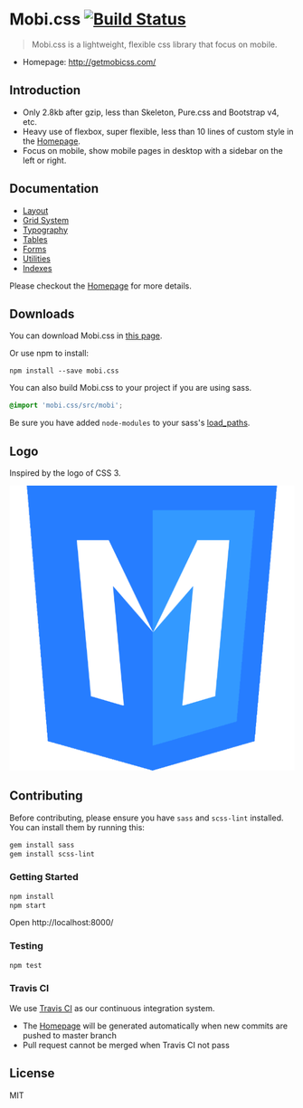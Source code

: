 # Mobi.css [![Build Status](https://travis-ci.org/xcatliu/mobi.css.svg?branch=master)](https://travis-ci.org/xcatliu/mobi.css)

> Mobi.css is a lightweight, flexible css library that focus on mobile.

- Homepage: http://getmobicss.com/

## Introduction

- Only 2.8kb after gzip, less than Skeleton, Pure.css and Bootstrap v4, etc.
- Heavy use of flexbox, super flexible, less than 10 lines of custom style in the [Homepage].
- Focus on mobile, show mobile pages in desktop with a sidebar on the left or right.

## Documentation

- [Layout](http://getmobicss.com/#layout)
- [Grid System](http://getmobicss.com/#grid-system)
- [Typography](http://getmobicss.com/#typography)
- [Tables](http://getmobicss.com/#tables)
- [Forms](http://getmobicss.com/#forms)
- [Utilities](http://getmobicss.com/#utilities)
- [Indexes](http://getmobicss.com/#indexes)

Please checkout the [Homepage] for more details.

## Downloads

You can download Mobi.css in [this page](https://github.com/xcatliu/mobi.css/releases).

Or use npm to install:

```shell
npm install --save mobi.css
```

You can also build Mobi.css to your project if you are using sass.

```scss
@import 'mobi.css/src/mobi';
```

Be sure you have added `node-modules` to your sass's [load_paths](http://stackoverflow.com/questions/6502313/sass-import-a-file-from-a-different-directory).

## Logo

Inspired by the logo of CSS 3.

![Mobi.css Logo](site/img/mobi-logo-512.png)

## Contributing

Before contributing, please ensure you have `sass` and `scss-lint` installed. You can install them by running this:

```shell
gem install sass
gem install scss-lint
```

### Getting Started

```shell
npm install
npm start
```

Open http://localhost:8000/

### Testing

```shell
npm test
```

### Travis CI

We use [Travis CI](https://travis-ci.org/xcatliu/mobi.css) as our continuous integration system.

- The [Homepage] will be generated automatically when new commits are pushed to master branch
- Pull request cannot be merged when Travis CI not pass

## License

MIT

[Homepage]: http://getmobicss.com
